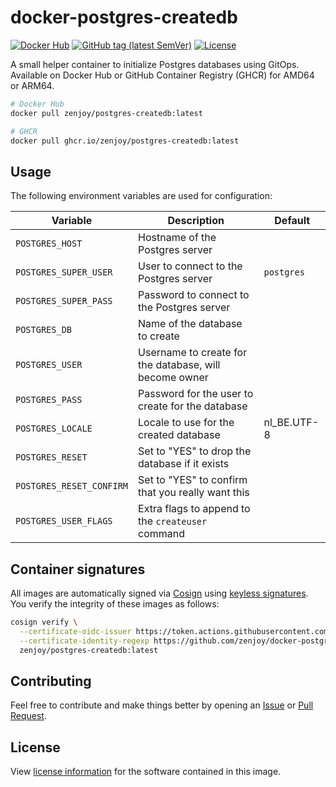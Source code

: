 # docker-postgres-createdb

[![Docker Hub](https://img.shields.io/badge/Docker%20Hub-zenjoy%2Fpostgresql--createdb-lightgrey?style=flat)](https://hub.docker.com/r/zenjoy/postgres-createdb)
[![GitHub tag (latest SemVer)](https://img.shields.io/github/v/tag/zenjoy/docker-postgres-createdb?label=version)](https://github.com/zenjoy/docker-postgres-createdb/tags)
[![License](https://img.shields.io/github/license/zenjoy/docker-postgres-createdb)](https://github.com/zenjoy/docker-postgres-createdb/blob/main/LICENSE)

A small helper container to initialize Postgres databases using GitOps. Available on Docker Hub or
GitHub Container Registry (GHCR) for AMD64 or ARM64.

```sh
# Docker Hub
docker pull zenjoy/postgres-createdb:latest

# GHCR
docker pull ghcr.io/zenjoy/postgres-createdb:latest
```

## Usage

The following environment variables are used for configuration:

| Variable                 | Description                                            | Default     |
| ------------------------ | ------------------------------------------------------ | ----------- |
| `POSTGRES_HOST`          | Hostname of the Postgres server                        |             |
| `POSTGRES_SUPER_USER`    | User to connect to the Postgres server                 | `postgres`  |
| `POSTGRES_SUPER_PASS`    | Password to connect to the Postgres server             |             |
| `POSTGRES_DB`            | Name of the database to create                         |             |
| `POSTGRES_USER`          | Username to create for the database, will become owner |             |
| `POSTGRES_PASS`          | Password for the user to create for the database       |             |
| `POSTGRES_LOCALE`        | Locale to use for the created database                 | nl_BE.UTF-8 |
| `POSTGRES_RESET`         | Set to "YES" to drop the database if it exists         |             |
| `POSTGRES_RESET_CONFIRM` | Set to "YES" to confirm that you really want this      |             |
| `POSTGRES_USER_FLAGS`    | Extra flags to append to the `createuser` command      |             |

## Container signatures

All images are automatically signed via [Cosign](https://docs.sigstore.dev/cosign/overview/) using
[keyless signatures](https://docs.sigstore.dev/cosign/keyless/). You verify the integrity of these
images as follows:

```sh
cosign verify \
  --certificate-oidc-issuer https://token.actions.githubusercontent.com \
  --certificate-identity-regexp https://github.com/zenjoy/docker-postgres-createdb/.github/workflows/ \
  zenjoy/postgres-createdb:latest
```

## Contributing

Feel free to contribute and make things better by opening an
[Issue](https://github.com/zenjoy/docker-postgres-createdb/issues) or
[Pull Request](https://github.com/zenjoy/docker-postgres-createdb/pulls).

## License

View [license information](https://github.com/zenjoy/docker-postgres-createdb/blob/main/LICENSE) for
the software contained in this image.
